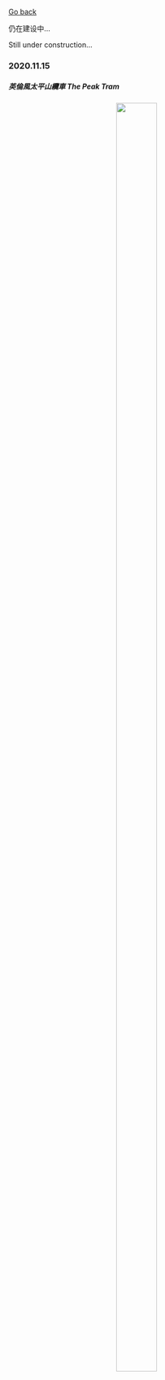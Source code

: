 [Go back](../colourful_life.md)

仍在建设中...

Still under construction...

<h3>2020.11.15</h3>
<h5>英倫風太平山纜車 The Peak Tram</h5>
<center>
      <img src="/life/daily_hongkong/img_dailyhk/img_201115_1.jpg" width="40%" height="80%"> 
</center>
